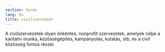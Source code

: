 ```yaml
---
section: terms
lang: hu
title: civilszervezet
---
```


A civilszervezetek olyan önkéntes, nonprofit szervezetek, amelyek céljai a karitatív munka, közösségépítés, kampányolás, kutatás, stb, és a civil közösség fontos részei.
